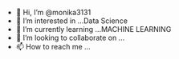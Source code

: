 - 👋 Hi, I’m @monika3131
- 👀 I’m interested in ...Data Science
- 🌱 I’m currently learning ...MACHINE LEARNING
- 💞️ I’m looking to collaborate on ...
- 📫 How to reach me ...

<!---
monika3131/monika3131 is a ✨ special ✨ repository because its `README.md` (this file) appears on your GitHub profile.
You can click the Preview link to take a look at your changes.
--->
